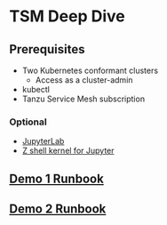 # TSM Deep Dive

## Prerequisites

- Two Kubernetes conformant clusters
  - Access as a cluster-admin
- kubectl
- Tanzu Service Mesh subscription

### Optional
  - [JupyterLab](https://jupyter.org/install.html)
  - [Z shell kernel for Jupyter](https://github.com/danylo-dubinin/zsh-jupyter-kernel)

## [Demo 1 Runbook](demo-1-runbook.ipynb)

## [Demo 2 Runbook](demo-2-runbook.ipynb)